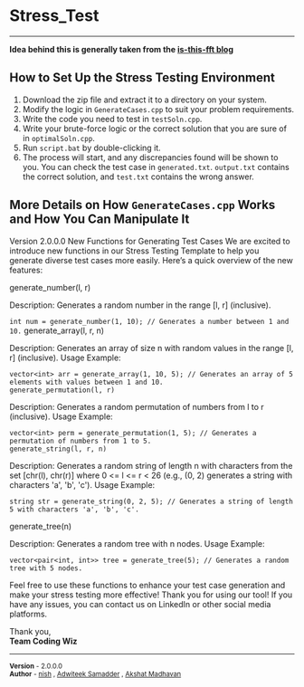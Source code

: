 # Stress_Test
------------------------------------------------------------------------
**Idea behind this is generally taken from the [is-this-fft blog](https://codeforces.com/blog/entry/102287)**

## How to Set Up the Stress Testing Environment

1. Download the zip file and extract it to a directory on your system.
2. Modify the logic in `GenerateCases.cpp` to suit your problem requirements.
3. Write the code you need to test in `testSoln.cpp`.
4. Write your brute-force logic or the correct solution that you are sure of in `optimalSoln.cpp`.
5. Run `script.bat` by double-clicking it.
6. The process will start, and any discrepancies found will be shown to you. You can check the test case in `generated.txt`. `output.txt` contains the correct solution, and `test.txt` contains the wrong answer.

## More Details on How `GenerateCases.cpp` Works and How You Can Manipulate It

Version 2.0.0.0
New Functions for Generating Test Cases
We are excited to introduce new functions in our Stress Testing Template to help you generate diverse test cases more easily. Here’s a quick overview of the new features:

generate_number(l, r)

Description: Generates a random number in the range [l, r] (inclusive).


```int num = generate_number(1, 10); // Generates a number between 1 and 10.```
generate_array(l, r, n)

Description: Generates an array of size n with random values in the range [l, r] (inclusive).
Usage Example:
```
vector<int> arr = generate_array(1, 10, 5); // Generates an array of 5 elements with values between 1 and 10.
generate_permutation(l, r)
```

Description: Generates a random permutation of numbers from l to r (inclusive).
Usage Example:
```
vector<int> perm = generate_permutation(1, 5); // Generates a permutation of numbers from 1 to 5.
generate_string(l, r, n)
```
Description: Generates a random string of length n with characters from the set [chr(l), chr(r)] where 0 <= l <= r < 26 (e.g., (0, 2) generates a string with characters 'a', 'b', 'c').
Usage Example:
```
string str = generate_string(0, 2, 5); // Generates a string of length 5 with characters 'a', 'b', 'c'.
```
generate_tree(n)

Description: Generates a random tree with n nodes.
Usage Example:
```
vector<pair<int, int>> tree = generate_tree(5); // Generates a random tree with 5 nodes.
```
Feel free to use these functions to enhance your test case generation and make your stress testing more effective!
Thank you for using our tool! If you have any issues, you can contact us on LinkedIn or other social media platforms.

Thank you,  
**Team Coding Wiz**

---

<sub>**Version** - 2.0.0.0</sub>  
<sub>**Author** - [nish](https://github.com/Nishcurse) , [Adwiteek Samadder](https://github.com/Advtik) , [Akshat Madhavan](https://github.com/GokuUu007)</sub>
